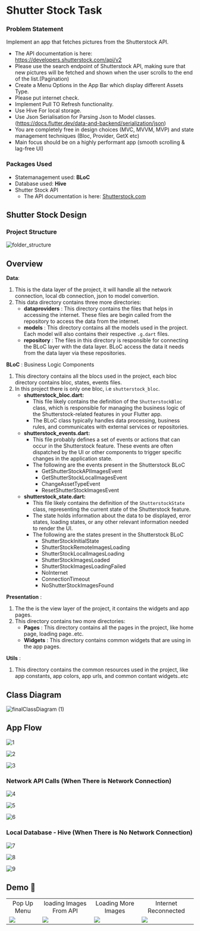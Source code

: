 # Shutter Stock Task

### Problem Statement

Implement an app that fetches pictures from the Shutterstock API.

- The API documentation is here: https://developers.shutterstock.com/api/v2
- Please use the search endpoint of Shutterstock API, making sure that new pictures will be fetched and shown when the user scrolls to the end of the list.(Pagination)
- Create a Menu Options in the App Bar which display different Assets Type.
- Please put internet check.
- Implement Pull TO Refresh functionality.
- Use Hive For local storage.
- Use Json Serialisation for Parsing Json to Model classes. (https://docs.flutter.dev/data-and-backend/serialization/json)
- You are completely free in design choices (MVC, MVVM, MVP) and state management techniques (Bloc, Provider, GetX etc)
- Main focus should be on a highly performant app (smooth scrolling & lag-free UI)



### **Packages Used**
- Statemanagement used: **BLoC**
- Database used: **Hive**
- Shutter Stock API
  - The API documentation is here: [Shutterstock.com](https://developers.shutterstock.com/api/v2)


## Shutter Stock Design


### Project Structure

![folder_structure](https://github.com/BolisettySujith/Shutter-Stock-Task/assets/73323807/2f1c438c-f9e7-4297-ae4d-37f25937fc22)

## Overview


**Data**: 

1. This is the data layer of the project, it will handle all the network connection, local db connection, json to model convertion. 
2. This data directory contains three more directories:
   - **dataproviders** : This directory contains the files that helps in accessing the internet. These files are begin called from the repository to access the data from the internet.
   - **models** : This directory contains all the models used in the project. Each model will also contains their respective `.g.dart` files.
   - **repository** : The files in this directory is responsible for  connecting the BLoC layer with the data layer. BLoC access the data it needs from the data layer via these repositories.
  
**BLoC** : Business Logic Components

1. This directory contains all the blocs used in the project, each bloc directory contains bloc, states, events files.
2. In this project there is only one bloc, i.e `shutterstock_bloc`.
    - **shutterstock_bloc.dart:**
      - This file likely contains the definition of the `ShutterstockBloc` class, which is responsible for managing the business logic of the Shutterstock-related features in your Flutter app.
      - The BLoC class typically handles data processing, business rules, and communicates with external services or repositories.
    - **shutterstock_events.dart:**
      - This file probably defines a set of events or actions that can occur in the Shutterstock feature. These events are often dispatched by the UI or other components to trigger specific changes in the application state.
      - The following are the events present in the Shutterstock BLoC
        - GetShutterStockAPIImagesEvent
        - GetShutterStockLocalImagesEvent
        - ChangeAssetTypeEvent
        - ResetShutterStockImagesEvent
    - **shutterstock_state.dart:**
      - This file likely contains the definition of the `ShutterstockState` class, representing the current state of the Shutterstock feature.
      - The state holds information about the data to be displayed, error states, loading states, or any other relevant information needed to render the UI.
      - The following are the states present in the Shutterstock BLoC
        - ShutterStockInitialState
        - ShutterStockRemoteImagesLoading
        - ShutterStockLocalImagesLoading
        - ShutterStockImagesLoaded
        - ShutterStockImagesLoadingFailed
        - NoInternet
        - ConnectionTimeout
        - NoShutterStockImagesFound


**Presentation** : 
1. The the is the view layer of the project, it contains the widgets and app pages.
2. This directory contains two more directories:
    - **Pages** : This directory contains all the pages in the project, like home page, loading page..etc.
    - **Widgets** : This directory contains common widgets that are using in the app pages.

**Utils** :
1. This directory contains the common resources used in the project, like app constants, app colors, app urls, and common contant widgets..etc

## Class Diagram

![finalClassDiagram (1)](https://github.com/BolisettySujith/Shutter-Stock-Task/assets/73323807/b3c15a72-df11-46ac-9d15-dd066ff5988e)

## App Flow

![1](https://github.com/BolisettySujith/Shutter-Stock-Task/assets/73323807/133075f7-678e-4fc1-be8d-4f09a5a7135c)

![2](https://github.com/BolisettySujith/Shutter-Stock-Task/assets/73323807/b5084a15-8719-4b76-ac8b-4f8b09d40288)

![3](https://github.com/BolisettySujith/Shutter-Stock-Task/assets/73323807/e152ec92-97da-4343-96bf-5b3356590bed)


### Network API Calls (When There is Network Connection)

![4](https://github.com/BolisettySujith/Shutter-Stock-Task/assets/73323807/e968cea6-b1d5-4917-9615-c4db92c8d930)

![5](https://github.com/BolisettySujith/Shutter-Stock-Task/assets/73323807/1d654ffa-9433-457d-8181-63dfb9c706fe)

![6](https://github.com/BolisettySujith/Shutter-Stock-Task/assets/73323807/ff200c80-9e64-449b-817b-7d215fab13b0)

### Local Database - Hive (When There is No Network Connection)

![7](https://github.com/BolisettySujith/Shutter-Stock-Task/assets/73323807/23d3d54b-eae2-43c7-b202-f473a32c1167)

![8](https://github.com/BolisettySujith/Shutter-Stock-Task/assets/73323807/23a2de34-5e3c-4ac8-b7ff-3a62c2e45eb0)

![9](https://github.com/BolisettySujith/Shutter-Stock-Task/assets/73323807/bfa6d4aa-3ebd-4dc5-9783-296aa658db48)


## **Demo 📱**
  <table>
       <tr>
       <td align="center">Pop Up Menu</td>
       <td align="center">loading Images From API</td>
       <td align="center">Loading More Images</td>
       <td align="center">Internet Reconnected</td>
      </tr>
       <tr>
       <td><img src="https://github.com/BolisettySujith/Shutter-Stock-Task/assets/73323807/ff83298d-0f83-4432-bf83-0aa5fed7be65"></td>
       <td><img src="https://github.com/BolisettySujith/Shutter-Stock-Task/assets/73323807/3fc2f5d3-1d22-4b74-8070-11abb3937e6d"></td>
       <td><img src="https://github.com/BolisettySujith/Shutter-Stock-Task/assets/73323807/79f9cfa1-4f9e-42ea-82b9-d8c1c7f711b7"></td><td><img src="https://github.com/BolisettySujith/Shutter-Stock-Task/assets/73323807/d3f9c825-d518-4c44-89b6-1c4ce05ec9d1"></td>
      </tr>
  </table>

